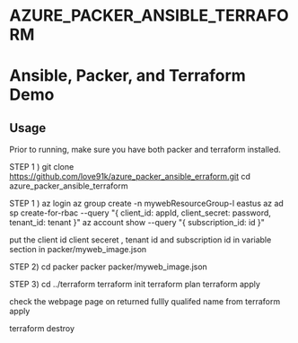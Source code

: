 # AZURE_PACKER_ANSIBLE_TERRAFORM

Ansible, Packer, and Terraform Demo
===

## Usage

Prior to running, make sure you have both packer and terraform installed.

STEP 1 )
git clone https://github.com/love91k/azure_packer_ansible_erraform.git
cd azure_packer_ansible_terraform


STEP 1 )
az login
az group create -n mywebResourceGroup-l eastus
az ad sp create-for-rbac --query "{ client_id: appId, client_secret: password, tenant_id: tenant }"
az account show --query "{ subscription_id: id }"

put the client id  client seceret , tenant id and subscription id in variable section in packer/myweb_image.json



STEP 2)
cd packer
packer packer/myweb_image.json

STEP 3) 
cd ../terraform
terraform init 
terraform plan
terraform apply 

check the webpage page on  returned fullly qualifed name from terraform apply 


terraform destroy 

